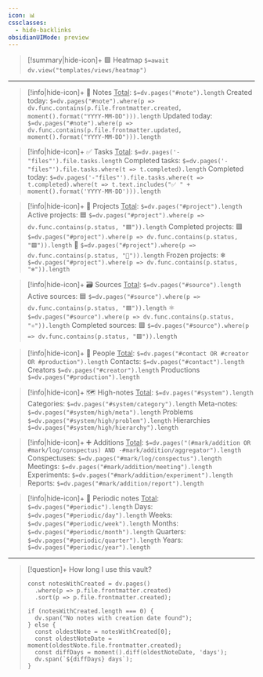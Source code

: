 ```yaml
---
icon: 📊
cssclasses:
  - hide-backlinks
obsidianUIMode: preview
---
```


> [!summary|hide-icon]+ 🟩 Heatmap
> `$=await dv.view("templates/views/heatmap")`

___

> [!info|hide-icon]+ 📝 Notes
> <u>Total</u>: `$=dv.pages("#note").length`
> Created today: `$=dv.pages("#note").where(p => dv.func.contains(p.file.frontmatter.created, moment().format("YYYY-MM-DD"))).length`
> Updated today: `$=dv.pages("#note").where(p => dv.func.contains(p.file.frontmatter.updated, moment().format("YYYY-MM-DD"))).length`

> [!info|hide-icon]+ ✅ Tasks
> <u>Total</u>: `$=dv.pages('-"files"').file.tasks.length`
> Completed tasks: `$=dv.pages('-"files"').file.tasks.where(t => t.completed).length`
> Completed today: `$=dv.pages('-"files"').file.tasks.where(t => t.completed).where(t => t.text.includes("✅ " + moment().format('YYYY-MM-DD'))).length`

> [!info|hide-icon]+ 🏢 Projects
> <u>Total</u>: `$=dv.pages("#project").length`
> Active projects: 🟦 `$=dv.pages("#project").where(p => dv.func.contains(p.status, "🟦")).length`
> Completed projects: 🟩 `$=dv.pages("#project").where(p => dv.func.contains(p.status, "🟩")).length` 📢 `$=dv.pages("#project").where(p => dv.func.contains(p.status, "📢")).length`
> Frozen projects: ❄ `$=dv.pages("#project").where(p => dv.func.contains(p.status, "❄")).length`

> [!info|hide-icon]+ 🗃️ Sources
> <u>Total</u>: `$=dv.pages("#source").length`
> Active sources: 🟦 `$=dv.pages("#source").where(p => dv.func.contains(p.status, "🟦")).length` ⚛️ `$=dv.pages("#source").where(p => dv.func.contains(p.status, "⚛️")).length`
> Completed sources: 🟩 `$=dv.pages("#source").where(p => dv.func.contains(p.status, "🟩")).length`

> [!info|hide-icon]+ 👥 People
> <u>Total</u>: `$=dv.pages("#contact OR #creator OR #production").length`
> Contacts: `$=dv.pages("#contact").length`
> Creators `$=dv.pages("#creator").length`
> Productions `$=dv.pages("#production").length`

> [!info|hide-icon]+ 🗺️ High-notes
> <u>Total</u>: `$=dv.pages("#system").length`
> Categories: `$=dv.pages("#system/category").length`
> Meta-notes: `$=dv.pages("#system/high/meta").length`
> Problems `$=dv.pages("#system/high/problem").length`
> Hierarchies `$=dv.pages("#system/high/hierarchy").length`

> [!info|hide-icon]+ ➕ Additions
> <u>Total</u>: `$=dv.pages("(#mark/addition OR #mark/log/conspectus) AND -#mark/addition/aggregator").length`
> Conspectuses: `$=dv.pages("#mark/log/conspectus").length`
> Meetings: `$=dv.pages("#mark/addition/meeting").length`
> Experiments: `$=dv.pages("#mark/addition/experiment").length`
> Reports: `$=dv.pages("#mark/addition/report").length`

> [!info|hide-icon]+ 📅 Periodic notes
> <u>Total</u>: `$=dv.pages("#periodic").length`
> Days: `$=dv.pages("#periodic/day").length`
> Weeks: `$=dv.pages("#periodic/week").length`
> Months: `$=dv.pages("#periodic/month").length`
> Quarters: `$=dv.pages("#periodic/quarter").length`
> Years: `$=dv.pages("#periodic/year").length`

___

> [!question]+ How long I use this vault?
> ```dataviewjs
> const notesWithCreated = dv.pages()
>   .where(p => p.file.frontmatter.created)
>   .sort(p => p.file.frontmatter.created);
> 
> if (notesWithCreated.length === 0) {
>   dv.span("No notes with creation date found");
> } else {
>   const oldestNote = notesWithCreated[0];
>   const oldestNoteDate = moment(oldestNote.file.frontmatter.created);
>   const diffDays = moment().diff(oldestNoteDate, 'days');
>   dv.span(`${diffDays} days`);
> }
> ```
